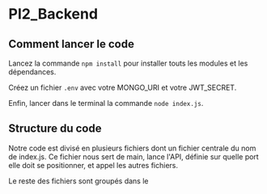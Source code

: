 # PI2_Backend

## Comment lancer le code

Lancez la commande `npm install` pour installer touts les modules et les dépendances. 

Créez un fichier `.env` avec votre MONGO_URI et votre JWT_SECRET. 

Enfin, lancer dans le terminal la commande `node index.js`. 

## Structure du code

Notre code est divisé en plusieurs fichiers dont un fichier centrale du nom de index.js. Ce fichier nous sert de main, lance l'API, définie sur quelle port elle doit se positionner, et appel les autres fichiers. 

Le reste des fichiers sont groupés dans le 
